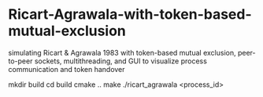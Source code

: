 # Ricart-Agrawala-with-token-based-mutual-exclusion
simulating Ricart &amp; Agrawala 1983 with token-based mutual exclusion, peer-to-peer sockets, multithreading, and GUI to visualize process communication and token handover 

mkdir build
cd build
cmake ..
make
./ricart_agrawala <process_id>
